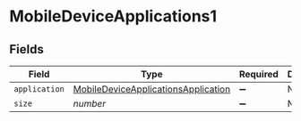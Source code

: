 # MobileDeviceApplications1


## Fields

| Field                                                                                             | Type                                                                                              | Required                                                                                          | Description                                                                                       | Example                                                                                           |
| ------------------------------------------------------------------------------------------------- | ------------------------------------------------------------------------------------------------- | ------------------------------------------------------------------------------------------------- | ------------------------------------------------------------------------------------------------- | ------------------------------------------------------------------------------------------------- |
| `application`                                                                                     | [MobileDeviceApplicationsApplication](../../models/shared/mobiledeviceapplicationsapplication.md) | :heavy_minus_sign:                                                                                | N/A                                                                                               |                                                                                                   |
| `size`                                                                                            | *number*                                                                                          | :heavy_minus_sign:                                                                                | N/A                                                                                               | 1                                                                                                 |